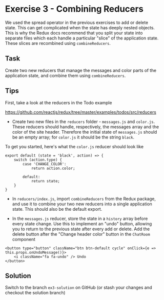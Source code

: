 # Exercise 3 - Combining Reducers

We used the spread operator in the previous exercises to add or delete state. This can get complicated when the state has 
deeply nested objects. This is why the Redux docs recommend that you split your state into separate files which each handle a 
particular "slice" of the application state. These slices are recombined using `combineReducers`.

## Task

Create two new reducers that manage the messages and color parts of the application state, and combine them using `combineReducers`.

## Tips

First, take a look at the reducers in the Todo example 

https://github.com/reactjs/redux/tree/master/examples/todos/src/reducers

- Create two new files in the `reducers` folder - `messages.js` and `color.js`. These reducers should handle, 
respectively, the messages array and the color of the site header. Therefore the initial state of `messages.js` should be an
empty array; for `color.js` it should be the string `black`.

To get you started, here's what the `color.js` reducer should look like

```
export default (state = 'black', action) => {
	switch (action.type) {
		case 'CHANGE_COLOR':
			return action.color;

		default:
			return state;
	}
}
```
 
- In `reducers/index.js`, import `combineReducers` from the Redux package, and use it to combine your two new reducers into a single
application state. This should also be the default export.

- In the `messages.js` reducer, store the state in a `history` array before every state change. Use this to implement an "undo" button, allowing you
to return to the previous state after every add or delete. Add the delete button after the "Change header color" button in the `ChatRoom` component

```
<button type="button" className="btn btn-default cycle" onClick={e => this.props.onUndoMessage()}>
	<i className="fa fa-undo" /> Undo
</button>
```

## Solution

Switch to the branch `ex3-solution` on GitHub (or stash your changes and checkout the solution branch)
